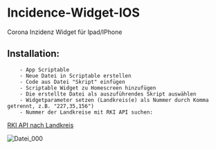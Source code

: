 # Incidence-Widget-IOS
Corona Inzidenz Widget für Ipad/IPhone

## Installation:  
        - App Scriptable  
        - Neue Datei in Scriptable erstellen  
        - Code aus Datei "Skript" einfügen  
        - Scriptable Widget zu Homescreen hinzufügen  
        - Die erstellte Datei als auszuführendes Skript auswählen  
        - Widgetparameter setzen (Landkreis(e) als Nummer durch Komma getrennt, z.B. "227,35,156")  
        - Nummer der Landkreise mit RKI API suchen: 

[RKI API nach Landkreis](https://rki-covid-api.now.sh/api/districts)  



  ![Datei_000](https://user-images.githubusercontent.com/42090755/110390176-e0699480-8065-11eb-84f3-2ef042edc61d.png)


